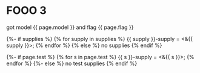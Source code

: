 # FOOO 3

got model {{ page.model }} and flag {{ page.flag }}

{%- if supplies %}
{% for supply in supplies %}
    {{ supply }}-supply = <&{{ supply }}>;
{% endfor %}
{% else %}
no supplies
{% endif %}

{%- if page.test %}
{% for s in page.test %}
    {{ s }}-supply = <&{{ s }}>;
{% endfor %}
{%- else %}
no test supplies
{% endif %}
